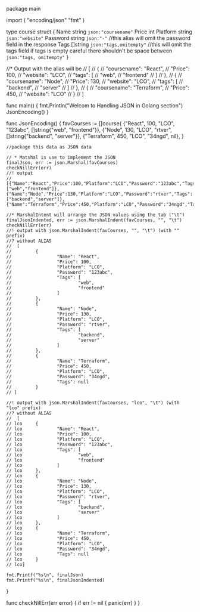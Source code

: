 package main

import (
"encoding/json"
"fmt"
)

type course struct {
Name string `json:"coursename"`
Price int
Platform string `json:"website"`
Password string `json:"-"` //this alias will omit the password field in the response
Tags []string `json:"tags,omitempty"` //this will omit the tags field if tags is empty careful there shouldn't be space between `json:"tags, omitempty"`
}

//\* Output with the alias will be
// [
// {
// "coursename": "React",
// "Price": 100,
// "website": "LCO",
// "tags": [
// "web",
// "frontend"
// ]
// },
// {
// "coursename": "Node",
// "Price": 130,
// "website": "LCO",
// "tags": [
// "backend",
// "server"
// ]
// },
// {
// "coursename": "Terraform",
// "Price": 450,
// "website": "LCO"
// }
// ]

func main() {
fmt.Println("Welcom to Handling JSON in Golang section")
JsonEncoding()
}

func JsonEncoding() {
favCourses := []course{
{"React", 100, "LCO", "123abc", []string{"web", "frontend"}},
{"Node", 130, "LCO", "rtver", []string{"backend", "server"}},
{"Terraform", 450, "LCO", "34ngd", nil},
}

    //package this data as JSON data

    // * Matshal is use to implement the JSON
    finalJson, err := json.Marshal(favCourses)
    checkNillErr(err)
    //! output
    // [{"Name":"React","Price":100,"Platform":"LCO","Password":"123abc","Tags":["web","frontend"]},{"Name":"Node","Price":130,"Platform":"LCO","Password":"rtver","Tags":["backend","server"]},{"Name":"Terraform","Price":450,"Platform":"LCO","Password":"34ngd","Tags":null}]

    //* MarshalIntent will arrange the JSON values using the tab ("\t")
    finalJsonIndented, err := json.MarshalIndent(favCourses, "", "\t")
    checkNillErr(err)
    //! output with json.MarshalIndent(favCourses, "", "\t") (with "" prefix)
    //? without ALIAS
    // 	[
    //         {
    //                 "Name": "React",
    //                 "Price": 100,
    //                 "Platform": "LCO",
    //                 "Password": "123abc",
    //                 "Tags": [
    //                         "web",
    //                         "frontend"
    //                 ]
    //         },
    //         {
    //                 "Name": "Node",
    //                 "Price": 130,
    //                 "Platform": "LCO",
    //                 "Password": "rtver",
    //                 "Tags": [
    //                         "backend",
    //                         "server"
    //                 ]
    //         },
    //         {
    //                 "Name": "Terraform",
    //                 "Price": 450,
    //                 "Platform": "LCO",
    //                 "Password": "34ngd",
    //                 "Tags": null
    //         }
    // ]

    //! output with json.MarshalIndent(favCourses, "lco", "\t") (with "lco" prefix)
    //? without ALIAS
    // 	[
    // lco     {
    // lco             "Name": "React",
    // lco             "Price": 100,
    // lco             "Platform": "LCO",
    // lco             "Password": "123abc",
    // lco             "Tags": [
    // lco                     "web",
    // lco                     "frontend"
    // lco             ]
    // lco     },
    // lco     {
    // lco             "Name": "Node",
    // lco             "Price": 130,
    // lco             "Platform": "LCO",
    // lco             "Password": "rtver",
    // lco             "Tags": [
    // lco                     "backend",
    // lco                     "server"
    // lco             ]
    // lco     },
    // lco     {
    // lco             "Name": "Terraform",
    // lco             "Price": 450,
    // lco             "Platform": "LCO",
    // lco             "Password": "34ngd",
    // lco             "Tags": null
    // lco     }
    // lco]

    fmt.Printf("%s\n", finalJson)
    fmt.Printf("%s\n", finalJsonIndented)

}

func checkNillErr(err error) {
if err != nil {
panic(err)
}
}
